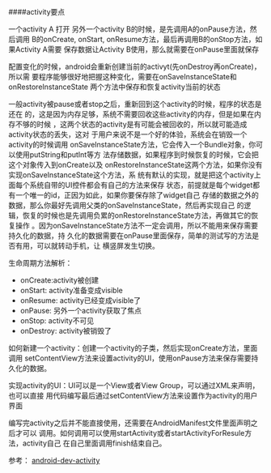 ####activity要点

一个activity A 打开 另外一个activity B的时候，是先调用A的onPause方法，然后调用
B的onCreate, onStart, onResume方法，最后再调用B的onStop方法，如果Activity A需要
保存数据让Activity B使用，那么就需要在onPause里面就保存

配置变化的时候，android会重新创建当前的activyt(先onDestroy再onCreate)，所以需
要程序能够很好地把握这种变化，需要在onSaveInstanceState和onRestoreInstanceState
两个方法中保存和恢复activity当前的状态

一般activity被pause或者stop之后，重新回到这个activity的时候，程序的状态是还在
的，这是因为内存足够，系统不需要回收这些activity的内存，但是如果在内存不够的时候
，这两个状态的activity是有可能会被回收的，所以就可能造成activity状态的丢失，这对
于用户来说不是一个好的体验，系统会在销毁一个activity的时候调用
onSaveInstanceState方法，它会传入一个Bundle对象，你可以使用putString和putInt等方
法存储数据，如果程序到时候恢复的时候，它会把这个对象传入到onCreate以及
onRestoreInstanceState这两个方法，如果你没有实现onSaveInstanceState这个方法，系
统有默认的实现，就是把这个activity上面每个系统自带的UI控件都会有自己的方法来保存
状态，前提就是每个widget都有一个唯一的id，正因为如此，如果你要保存除了widget自己
存储的数据之外的数据，那么你最好先调用父类的onSaveInstanceState，然后再实现自己
的逻辑，恢复的时候也是先调用负累的onRestoreInstanceState方法，再做其它的恢复操作
。因为onSaveInstanceState方法不一定会调用，所以不能用来保存需要持久化的数据，持
久化的数据需要在onPause里面保存，简单的测试写的方法是否有用，可以就转动手机，让
横竖屏发生切换。

生命周期方法解析：

+	onCreate:activity被创建
+	onStart: activity准备变成visible
+	onResume: activity已经变成visible了
+	onPause: 另外一个activity获取了焦点
+	onStop: activity不可见
+	onDestroy: activity被销毁了

如何新建一个activity：创建一个activity的子类，然后实现onCreate方法，里面调用
setContentView方法来设置activity的UI，使用onPause方法来保存需要持久化的数据。

实现activity的UI：UI可以是一个View或者View Group，可以通过XML来声明，也可以直接
用代码编写最后通过setContentView方法来设置作为activity的用户界面

编写完activity之后并不能直接使用，还需要在AndroidManifest文件里面声明之后才可以
调用。如何调用可以使用startActivity或者startActivityForResule方法，activity自己
在自己里面调用finish结束自己。

参考：
[android-dev-activity]

[android-dev-activity]:http://developer.android.com/guide/topics/fundamentals/activities.html
